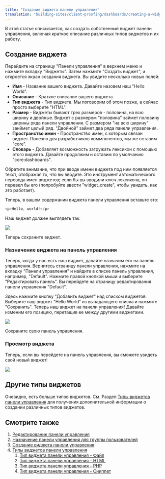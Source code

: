 ```yaml
---
title: "Создание виджета панели управления"
translation: "building-sites/client-proofing/dashboards/creating-a-widget"
---
```


В этой статье описывается, как создать собственный виджет панели управления, включая краткое описание различных типов виджетов и их работу.

## Создание виджета

Перейдите на страницу "Панели управления" в верхнем меню и нажмите вкладку "Виджеты". Затем нажмите "Создать виджет", и откроется экран создания виджета. Вы увидите несколько новых полей:

- **Имя** - Название вашего виджета. Давайте назовем наш "Hello World".
- **Описание** - Краткое описание вашего виджета.
- **Тип виджета** - Тип виджета. Мы поговорим об этом позже, а сейчас просто выберите "HTML".
- **Размер** - Виджеты бывают трех размеров - половина, на всю ширину и двойные. Виджет с размером "половина" займет половину ширины ряда панели управления. С размером "на всю ширину" занймет целый ряд. "Двойной" займет два ряда панели управления.
- **Пространство имен** - Пространство имен, с которым связан виджет. Полезно для разработчиков коммпонентов, мы же оставим "core".
- **Словарь** - Добавляет возможность загружать лексикон с помощью этого виджета. Давайте продолжим и оставим по умолчанию "core:dashboards".

Обратите внимание, что при вводе имени виджета под ним появляется текст, отображая то, что вы вводите. Это инструмент автоматического перевода имен виджетов; если бы вы вводили ключ лексикона, он перевел бы его (попробуйте ввести "widget_create", чтобы увидеть, как это работает).

Теперь, в вашем содержании виджета панели управления вставьте это:

```php
<p>Hello, world!</p>
```

Наш виджет должен выглядеть так:

![](/download/attachments/35586570/dashboard-create1.png?version=1&modificationDate=1315489054000)

Теперь сохраните виджет.

### Назначение виджета на панель управления

Теперь, когда у нас есть наш виджет, давайте назначим его на панель управления.
Вернитесь страницу панели управления, нажмите на вкладку "Панели управления" и найдите в списке панель управления, например, "Default". Нажмите правой кнопкой мыши и выберите "Редактировать панель". Вы перейдете на страницу редактирования панели управления "Default".

Здесь нажмите кнопку "Добавить виджет" над списком виджетов. Выберите наш виджет "Hello World" из выпадающего списка и нажмите "Сохранить". Теперь наш виджет на панели управления! Давайте изменим его позицию, перетащив ее между другими виджетами.

![](/download/attachments/35586570/dashboard-create2.png?version=1&modificationDate=1315489054000)

Сохраните свою панель управления.

### Просмотр виджета

Теперь, если вы перейдете на панель управления, вы сможете увидеть свой новый виджет!

![](/download/attachments/35586570/dashboard-create3.png?version=1&modificationDate=1315489054000)

## Другие типы виджетов

Очевидно, есть больше типов виджетов. См. Раздел [Типы виджетов панели управления](building-sites/client-proofing/dashboards/widget-types "Типы виджетов панели управления") для получения дополнительной информации о создании различных типов виджетов.

## Смотрите также

1. [Редактирование панели управления](building-sites/client-proofing/dashboards/managing)
2. [Назначение панели управления для группы пользователей](building-sites/client-proofing/dashboards/usergroups)
3. [Создание виджета панели управления](building-sites/client-proofing/dashboards/creating-a-widget)
4. [Типы виджетов панели управления](building-sites/client-proofing/dashboards/widget-types)
    1. [Тип виджета панели управления - Файл](building-sites/client-proofing/dashboards/widget-types/file)
    2. [Тип виджета панели управления - HTML](building-sites/client-proofing/dashboards/widget-types/html)
    3. [Тип виджета панели управления - PHP](building-sites/client-proofing/dashboards/widget-types/inline-php)
    4. [Тип виджета панели управления - Сниппет](building-sites/client-proofing/dashboards/widget-types/snippet)
